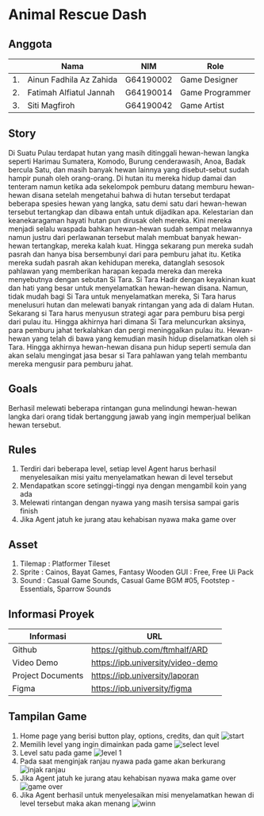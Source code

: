 # Animal Rescue Dash

## Anggota
|  | Nama                   | NIM               | Role              |
|--|------------------------|-------------------|-------------------|
|1.|Ainun Fadhila Az Zahida | G64190002         |Game Designer      |
|2.|Fatimah Alfiatul Jannah | G64190014         |Game Programmer    |
|3.|Siti Magfiroh           | G64190042         |Game Artist        |


## Story
   Di Suatu Pulau terdapat hutan yang masih ditinggali hewan-hewan langka seperti Harimau Sumatera, Komodo, Burung cenderawasih, Anoa, Badak bercula Satu, dan masih banyak hewan lainnya yang disebut-sebut sudah hampir punah oleh orang-orang. Di hutan itu mereka hidup damai dan tenteram namun ketika ada sekelompok pemburu datang memburu hewan-hewan disana setelah mengetahui bahwa di hutan tersebut terdapat beberapa spesies hewan yang langka, satu demi satu dari hewan-hewan tersebut tertangkap dan dibawa entah untuk dijadikan apa. Kelestarian dan keanekaragaman hayati hutan pun dirusak oleh mereka. Kini mereka menjadi selalu waspada bahkan hewan-hewan sudah sempat melawannya namun justru dari perlawanan tersebut malah membuat banyak hewan-hewan tertangkap, mereka kalah kuat. Hingga sekarang pun mereka sudah pasrah dan hanya bisa bersembunyi dari para pemburu jahat itu. Ketika mereka sudah pasrah akan kehidupan mereka, datanglah sesosok pahlawan yang memberikan harapan kepada mereka dan mereka menyebutnya dengan sebutan Si Tara. Si Tara Hadir dengan keyakinan kuat dan hati yang besar untuk menyelamatkan hewan-hewan disana. Namun, tidak mudah bagi Si Tara untuk menyelamatkan mereka, Si Tara harus menelusuri hutan dan melewati banyak rintangan yang ada di dalam Hutan. Sekarang si Tara harus menyusun strategi agar para pemburu bisa pergi dari pulau itu. Hingga akhirnya hari dimana Si Tara meluncurkan aksinya, para pemburu jahat terkalahkan dan pergi meninggalkan pulau itu. Hewan-hewan yang telah di bawa yang kemudian masih hidup diselamatkan oleh si Tara. Hingga akhirnya hewan-hewan disana pun hidup seperti semula dan akan selalu mengingat jasa besar si Tara pahlawan yang telah membantu mereka mengusir para pemburu jahat.


## Goals
Berhasil melewati beberapa rintangan guna melindungi hewan-hewan langka dari orang tidak bertanggung jawab yang ingin memperjual belikan hewan tersebut.

## Rules
1. Terdiri dari beberapa level, setiap level Agent harus berhasil menyelesaikan misi yaitu menyelamatkan hewan di level tersebut
2. Mendapatkan score setinggi-tinggi nya dengan mengambil koin yang ada
3. Melewati rintangan dengan nyawa yang masih tersisa sampai garis finish
4. Jika Agent jatuh ke jurang atau kehabisan nyawa maka game over

## Asset
1. Tilemap : Platformer Tileset
2. Sprite : Cainos, Bayat Games, Fantasy Wooden GUI : Free, Free Ui Pack
3. Sound : Casual Game Sounds, Casual Game BGM #05, Footstep - Essentials, Sparrow Sounds

## Informasi Proyek
|Informasi         |URL                               |
|------------------|----------------------------------|
|Github            |https://github.com/ftmhalf/ARD    |
|Video Demo        |https://ipb.university/video-demo |
|Project Documents |https://ipb.university/laporan    |
|Figma             |https://ipb.university/figma      |

## Tampilan Game
1. Home page yang berisi button play, options, credits, dan quit
![start](https://user-images.githubusercontent.com/78837297/145811722-7ed1d4aa-ac2e-4687-bed8-9f908b0ccd34.JPG)
2. Memilih level yang ingin dimainkan pada game
![select level](https://user-images.githubusercontent.com/78837297/145811863-40c6384f-3989-495d-b2a9-20e44137bda0.JPG)
3. Level satu pada game 
![level 1](https://user-images.githubusercontent.com/78837297/145811934-1ea2ba82-a299-4330-9f9f-e382ef2af69c.JPG)
4. Pada saat menginjak ranjau nyawa pada game akan berkurang
![injak ranjau](https://user-images.githubusercontent.com/78837297/145812823-dd021958-f338-498b-a244-14b4180bc407.JPG)
5. Jika Agent jatuh ke jurang atau kehabisan nyawa maka game over
![game over](https://user-images.githubusercontent.com/78837297/145812978-54cf1e3b-117b-4bf8-8575-e2ae7087589c.JPG)
6. Jika Agent berhasil untuk menyelesaikan misi menyelamatkan hewan di level tersebut maka akan menang
![winn](https://user-images.githubusercontent.com/78837297/145813924-b898a390-f50d-45b6-ab30-a8d96cc17d03.JPG)





